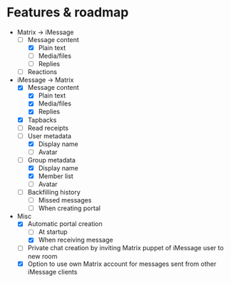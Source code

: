 # Features & roadmap
* Matrix → iMessage
  * [ ] Message content
    * [x] Plain text
    * [ ] Media/files
    * [ ] Replies
  * [ ] Reactions
* iMessage → Matrix
  * [x] Message content
    * [x] Plain text
    * [x] Media/files
    * [x] Replies
  * [x] Tapbacks
  * [ ] Read receipts
  * [ ] User metadata
    * [x] Display name
    * [ ] Avatar
  * [ ] Group metadata
    * [x] Display name
    * [x] Member list
    * [ ] Avatar
  * [ ] Backfilling history
    * [ ] Missed messages
    * [ ] When creating portal
* Misc
  * [x] Automatic portal creation
    * [ ] At startup
    * [x] When receiving message
  * [ ] Private chat creation by inviting Matrix puppet of iMessage user to new room
  * [x] Option to use own Matrix account for messages sent from other iMessage clients
